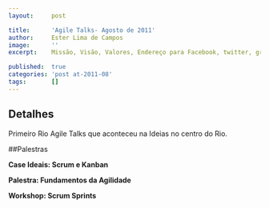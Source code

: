 ```yaml
---
layout:     post

title:      'Agile Talks- Agosto de 2011'
author:     Ester Lima de Campos
image:      ''
excerpt:    Missão, Visão, Valores, Endereço para Facebook, twitter, grupo no google, etc.

published:  true
categories: 'post at-2011-08'
tags:       []
---
```


## Detalhes

Primeiro Rio Agile Talks que aconteceu na Ideias no centro do Rio.

##Palestras

**Case Ideais: Scrum e Kanban**

**Palestra: Fundamentos da Agilidade**

**Workshop: Scrum Sprints**

